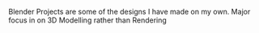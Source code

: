 Blender Projects are some of the designs I have made on my own. 
Major focus in on 3D Modelling rather than Rendering  
